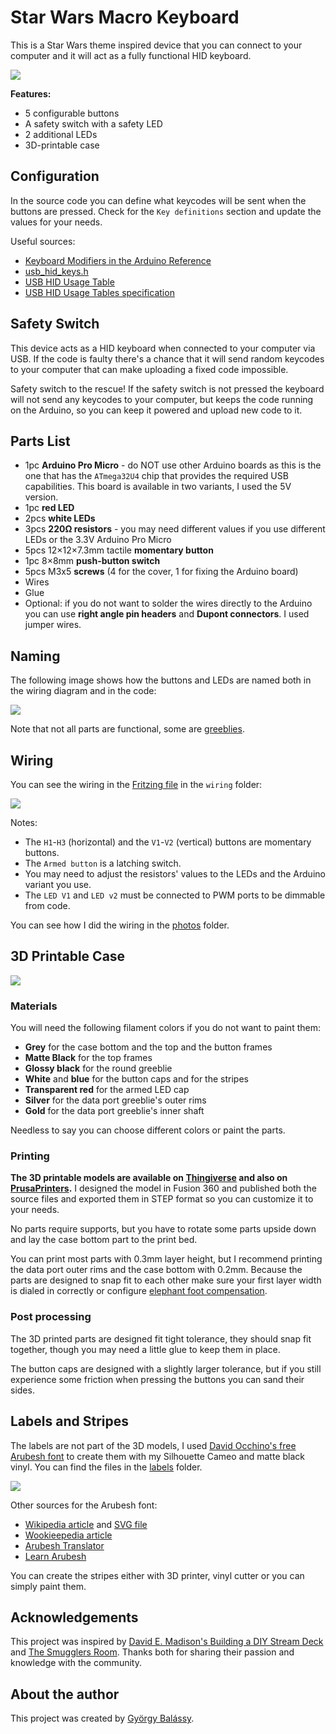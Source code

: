 # Star Wars Macro Keyboard

This is a Star Wars theme inspired device that you can connect to your computer and it will act as a fully functional HID keyboard.

![](./photos/external.jpg)

**Features:**
- 5 configurable buttons
- A safety switch with a safety LED
- 2 additional LEDs 
- 3D-printable case

## Configuration

In the source code you can define what keycodes will be sent when the buttons are pressed. Check for the `Key definitions` section and update the values for your needs.

Useful sources:
- [Keyboard Modifiers in the Arduino Reference](https://www.arduino.cc/reference/en/language/functions/usb/keyboard/keyboardmodifiers/)
- [usb_hid_keys.h](https://gist.github.com/MightyPork/6da26e382a7ad91b5496ee55fdc73db2)
- [USB HID Usage Table](https://www.freebsddiary.org/APC/usb_hid_usages.php)
- [USB HID Usage Tables specification](https://www.usb.org/sites/default/files/documents/hut1_12v2.pdf)

## Safety Switch

This device acts as a HID keyboard when connected to your computer via USB. If the code is faulty there's a chance that it will send random keycodes to your computer that can make uploading a fixed code impossible.

Safety switch to the rescue! If the safety switch is not pressed the keyboard will not send any keycodes to your computer, but keeps the code running on the Arduino, so you can keep it powered and upload new code to it.

## Parts List

- 1pc **Arduino Pro Micro** - do NOT use other Arduino boards as this is the one that has the `ATmega32U4` chip that provides the required USB capabilities. This board is available in two variants, I used the 5V version.
- 1pc **red LED**
- 2pcs **white LEDs**
- 3pcs **220Ω resistors** - you may need different values if you use different LEDs or the 3.3V Arduino Pro Micro
- 5pcs 12×12×7.3mm tactile **momentary button**
- 1pc 8×8mm **push-button switch**
- 5pcs M3x5 **screws** (4 for the cover, 1 for fixing the Arduino board)
- Wires
- Glue
- Optional: if you do not want to solder the wires directly to the Arduino you can use **right angle pin headers** and **Dupont connectors**. I used jumper wires.

## Naming

The following image shows how the buttons and LEDs are named both in the wiring diagram and in the code:

![](./photos/external-with-labels.jpg)

Note that not all parts are functional, some are [greeblies](https://en.wikipedia.org/wiki/Greeble).

## Wiring

You can see the wiring in the [Fritzing file](./wiring/star-wars-macro-keyboard.fzz) in the `wiring` folder:

![](./wiring/breadboard-wiring.png)

Notes:
- The `H1`-`H3` (horizontal) and the `V1`-`V2` (vertical) buttons are momentary buttons.
- The `Armed button` is a latching switch.
- You may need to adjust the resistors' values to the LEDs and the Arduino variant you use.
- The `LED V1` and `LED v2` must be connected to PWM ports to be dimmable from code.

You can see how I did the wiring in the [photos](./photos) folder.

## 3D Printable Case

![](./models/render.png)

### Materials

You will need the following filament colors if you do not want to paint them:
- **Grey** for the case bottom and the top and the button frames
- **Matte Black** for the top frames
- **Glossy black** for the round greeblie
- **White** and **blue** for the button caps and for the stripes
- **Transparent red** for the armed LED cap
- **Silver** for the data port greeblie's outer rims
- **Gold** for the data port greeblie's inner shaft

Needless to say you can choose different colors or paint the parts.

### Printing

**The 3D printable models are available on [Thingiverse](https://www.thingiverse.com/thing:4647245) and also on [PrusaPrinters](https://www.prusaprinters.org/prints/45559-star-wars-macro-keyboard).** I designed the model in Fusion 360 and published both the source files and exported them in STEP format so you can customize it to your needs.

No parts require supports, but you have to rotate some parts upside down and lay the case bottom part to the print bed.

You can print most parts with 0.3mm layer height, but I recommend printing the data port outer rims and the case bottom with 0.2mm. Because the parts are designed to snap fit to each other make sure your first layer width is dialed in correctly or configure [elephant foot compensation](https://help.prusa3d.com/en/article/elephant-foot-compensation_114487).

### Post processing

The 3D printed parts are designed fit tight tolerance, they should snap fit together, though you may need a little glue to keep them in place.

The button caps are designed with a slightly larger tolerance, but if you still experience some friction when pressing the buttons you can sand their sides.

## Labels and Stripes

The labels are not part of the 3D models, I used [David Occhino's free Arubesh font](http://davidocchino.com/portfolio/typography/aurebesh.html) to create them with my Silhouette Cameo and matte black vinyl. You can find the files in the [labels](./labels) folder.

![](./labels/make.png)

Other sources for the Arubesh font:
- [Wikipedia article](https://en.wikipedia.org/wiki/Languages_in_Star_Wars) and [SVG file](https://en.wikipedia.org/wiki/Languages_in_Star_Wars#/media/File:Star-Wars-aurek-besh-alphabet-chart.svg)
- [Wookieepedia article](https://starwars.fandom.com/wiki/Aurebesh)
- [Arubesh Translator](https://lingojam.com/AurebeshTranslator)
- [Learn Arubesh](https://aurebesh.org/)

You can create the stripes either with 3D printer, vinyl cutter or you can simply paint them.

## Acknowledgements

This project was inspired by [David E. Madison's Building a DIY Stream Deck](https://www.partsnotincluded.com/diy-stream-deck-mini-macro-keyboard/) and [The Smugglers Room](https://www.thesmugglersroom.com/). Thanks both for sharing their passion and knowledge with the community.

## About the author

This project was created by [György Balássy](https://linkedin.com/in/balassy).
